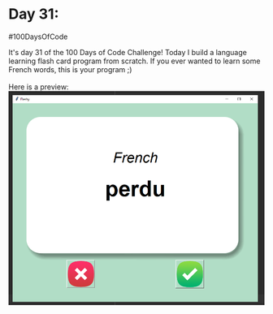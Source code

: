 # Day 31:
#100DaysOfCode

It's day 31 of the 100 Days of Code Challenge! Today I build a language learning flash card program from scratch. If you ever wanted to learn some French words, this is your program ;)
</br>
</br>
Here is a preview:
</br>
![Preview](flashcard_preview.PNG)